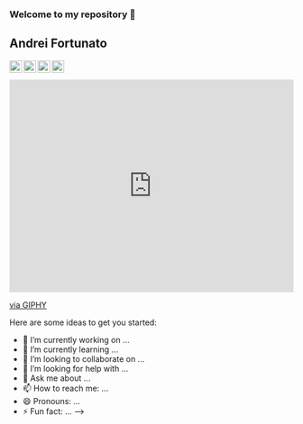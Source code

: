 ### Welcome to my repository 👋
## Andrei Fortunato


<a href="https://www.linkedin.com/in/andreifortunato/">
  <img align="left" alt="Andrei's LinkdeIN" width="22px" src="https://cdn.jsdelivr.net/npm/simple-icons@v3/icons/linkedin.svg" />
</a>
<a href="https://t.me/andreifortunato">
  <img align="left" alt="Andrei's Telegram" width="22px" src="https://cdn.jsdelivr.net/npm/simple-icons@v3/icons/telegram.svg" />
</a>
<a href="https://www.reddit.com/user/Rude_Mobile5674">
  <img align="left" alt="Andrei's Reddit" width="22px" src="https://cdn.jsdelivr.net/npm/simple-icons@v3/icons/reddit.svg" />
</a>
<a href="https://www.instagram.com/andreimifor/?hl=pt-br">
  <img align="left" alt="Andrei's instagram" width="22px" src="https://cdn.jsdelivr.net/npm/simple-icons@v3/icons/instagram.svg" />
</a>

<br />
<br />

<div style="width:100%;height:0;padding-bottom:75%;position:relative;"><iframe src="https://giphy.com/embed/l2JdTkHW1KZPdvdS0" width="100%" height="100%" style="position:absolute" frameBorder="0" class="giphy-embed" allowFullScreen></iframe></div><p><a href="https://giphy.com/gifs/season-15-the-simpsons-15x5-l2JdTkHW1KZPdvdS0">via GIPHY</a></p>

Here are some ideas to get you started:

- 🔭 I’m currently working on ...
- 🌱 I’m currently learning ...
- 👯 I’m looking to collaborate on ...
- 🤔 I’m looking for help with ...
- 💬 Ask me about ...
- 📫 How to reach me: ...
- 😄 Pronouns: ...
- ⚡ Fun fact: ...
-->
